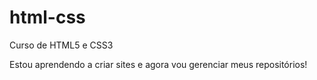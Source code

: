 # html-css
Curso de HTML5 e CSS3

Estou aprendendo a criar sites e agora vou gerenciar meus
repositórios!
